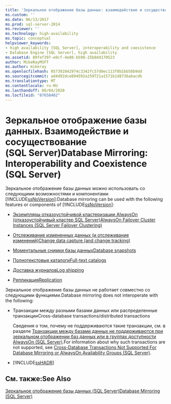 ```yaml
---
title: 'Зеркальное отображение базы данных: взаимодействие и сосуществование (SQL Server) | Документы Майкрософт'
ms.custom: ''
ms.date: 06/13/2017
ms.prod: sql-server-2014
ms.reviewer: ''
ms.technology: high-availability
ms.topic: conceptual
helpviewer_keywords:
- high availability [SQL Server], interoperability and coexistence
- Database Engine [SQL Server], high availability
ms.assetid: 89fef397-e0cf-4e08-b598-25b8d4170523
author: MikeRayMSFT
ms.author: mikeray
ms.openlocfilehash: 057392842974c3342fc57d0ec113f8b1bb58b9dd
ms.sourcegitcommit: ad4d92dce894592a259721a1571b1d8736abacdb
ms.translationtype: MT
ms.contentlocale: ru-RU
ms.lasthandoff: 08/04/2020
ms.locfileid: "87658402"
---
```

# <a name="database-mirroring-interoperability-and-coexistence-sql-server"></a><span data-ttu-id="a2fb4-102">Зеркальное отображение базы данных. Взаимодействие и сосуществование (SQL Server)</span><span class="sxs-lookup"><span data-stu-id="a2fb4-102">Database Mirroring: Interoperability and Coexistence (SQL Server)</span></span>
  <span data-ttu-id="a2fb4-103">Зеркальное отображение базы данных можно использовать со следующими возможностями и компонентами [!INCLUDE[ssNoVersion](../../includes/ssnoversion-md.md)]:</span><span class="sxs-lookup"><span data-stu-id="a2fb4-103">Database mirroring can be used with the following features or components of [!INCLUDE[ssNoVersion](../../includes/ssnoversion-md.md)]:</span></span>  
  
-   [<span data-ttu-id="a2fb4-104">Экземпляры отказоустойчивой кластеризации AlwaysOn (отказоустойчивый кластер SQL Server)</span><span class="sxs-lookup"><span data-stu-id="a2fb4-104">AlwaysOn Failover Cluster Instances (SQL Server Failover Clustering)</span></span>](database-mirroring-and-sql-server-failover-cluster-instances.md)  
  
-   [<span data-ttu-id="a2fb4-105">Отслеживание измененных данных (и отслеживание изменений)</span><span class="sxs-lookup"><span data-stu-id="a2fb4-105">Change data capture (and change tracking)</span></span>](../../relational-databases/track-changes/change-data-capture-and-other-sql-server-features.md)  
  
-   [<span data-ttu-id="a2fb4-106">Моментальные снимки базы данных</span><span class="sxs-lookup"><span data-stu-id="a2fb4-106">Database snapshots</span></span>](../../relational-databases/databases/database-snapshots-sql-server.md)  
  
-   [<span data-ttu-id="a2fb4-107">Полнотекстовые каталоги</span><span class="sxs-lookup"><span data-stu-id="a2fb4-107">Full-text catalogs</span></span>](database-mirroring-and-full-text-catalogs-sql-server.md)  
  
-   [<span data-ttu-id="a2fb4-108">Доставка журналов</span><span class="sxs-lookup"><span data-stu-id="a2fb4-108">Log shipping</span></span>](database-mirroring-and-log-shipping-sql-server.md)  
  
-   [<span data-ttu-id="a2fb4-109">Репликация</span><span class="sxs-lookup"><span data-stu-id="a2fb4-109">Replication</span></span>](database-mirroring-and-replication-sql-server.md)  
  
 <span data-ttu-id="a2fb4-110">Зеркальное отображение базы данных не работает совместно со следующими функциями.</span><span class="sxs-lookup"><span data-stu-id="a2fb4-110">Database mirroring does not interoperate with the following:</span></span>  
  
-   <span data-ttu-id="a2fb4-111">Транзакции между разными базами данных или распределенные транзакции</span><span class="sxs-lookup"><span data-stu-id="a2fb4-111">Cross-database transactions/distributed transactions</span></span>  
  
     <span data-ttu-id="a2fb4-112">Сведения о том, почему не поддерживаются такие транзакции, см. в разделе [Транзакции между базами данных не поддерживаются при зеркальном отображении баз данных или в группах доступности AlwaysOn (SQL Server)](../availability-groups/windows/transactions-always-on-availability-and-database-mirroring.md).</span><span class="sxs-lookup"><span data-stu-id="a2fb4-112">For information about why such transactions are not supported, see [Cross-Database Transactions Not Supported For Database Mirroring or AlwaysOn Availability Groups &#40;SQL Server&#41;](../availability-groups/windows/transactions-always-on-availability-and-database-mirroring.md).</span></span>  
  
-   [!INCLUDE[ssHADR](../../includes/sshadr-md.md)]  
  
## <a name="see-also"></a><span data-ttu-id="a2fb4-113">См. также:</span><span class="sxs-lookup"><span data-stu-id="a2fb4-113">See Also</span></span>  
 [<span data-ttu-id="a2fb4-114">Зеркальное отображение базы данных (SQL Server)</span><span class="sxs-lookup"><span data-stu-id="a2fb4-114">Database Mirroring &#40;SQL Server&#41;</span></span>](database-mirroring-sql-server.md)  
  
  
